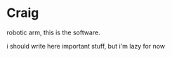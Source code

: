 # Craig
robotic arm, this is the software. 

i should write here important stuff, but i'm lazy for now
